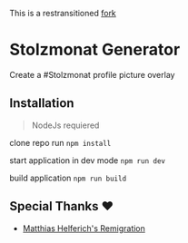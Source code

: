 This is a restransitioned [fork](https://github.com/HIHIQY1/pride-overlay)

# Stolzmonat Generator  
Create a #Stolzmonat profile picture overlay  


## Installation

> NodeJs requiered

clone repo
run `npm install`

start application in dev mode
`npm run dev`


build application
`npm run build`

## Special Thanks ❤️

* [Matthias Helferich's Remigration](https://matthiashelferich.de/remigration/)
